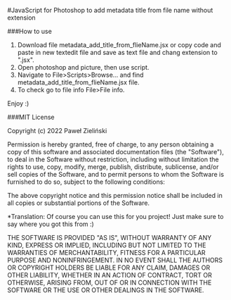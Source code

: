 #JavaScript for Photoshop to add metadata title from file name without extension

###How to use
1. Download file metadata_add_title_from_flieName.jsx or copy code and paste in new textedit file and save as text file and chang extension to ".jsx".
2. Open photoshop and picture, then use script.
3. Navigate to File>Scripts>Browse... and find metadata_add_title_from_flieName.jsx file.
4. To check go to file info File>File info.

Enjoy :)

###MIT License

Copyright (c) 2022 Paweł Zieliński

Permission is hereby granted, free of charge, to any person obtaining a copy
of this software and associated documentation files (the "Software"), to deal
in the Software without restriction, including without limitation the rights
to use, copy, modify, merge, publish, distribute, sublicense, and/or sell
copies of the Software, and to permit persons to whom the Software is
furnished to do so, subject to the following conditions:

The above copyright notice and this permission notice shall be included in all
copies or substantial portions of the Software.

*Translation: Of course you can use this for you project! Just make sure to say where you got this from :)

THE SOFTWARE IS PROVIDED "AS IS", WITHOUT WARRANTY OF ANY KIND, EXPRESS OR
IMPLIED, INCLUDING BUT NOT LIMITED TO THE WARRANTIES OF MERCHANTABILITY,
FITNESS FOR A PARTICULAR PURPOSE AND NONINFRINGEMENT. IN NO EVENT SHALL THE
AUTHORS OR COPYRIGHT HOLDERS BE LIABLE FOR ANY CLAIM, DAMAGES OR OTHER
LIABILITY, WHETHER IN AN ACTION OF CONTRACT, TORT OR OTHERWISE, ARISING FROM,
OUT OF OR IN CONNECTION WITH THE SOFTWARE OR THE USE OR OTHER DEALINGS IN THE
SOFTWARE.
